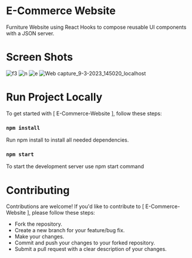 # E-Commerce Website
Furniture Website using React Hooks to compose reusable UI components with a JSON server. 
# Screen Shots
![f3](https://user-images.githubusercontent.com/111248837/224480649-b14ebcd3-7190-477b-ada1-0d797ded9a5f.PNG)
![n](https://user-images.githubusercontent.com/111248837/224480795-9b678cb1-d124-480b-975f-5757432559e9.PNG)
![e](https://user-images.githubusercontent.com/111248837/224480974-001af6f3-9c15-40c6-8a88-cfa9bea7816d.PNG)
![Web capture_9-3-2023_145020_localhost](https://user-images.githubusercontent.com/111248837/224481138-5485ac92-61b6-4b2d-b56b-c083672f63cd.jpeg)

# Run Project Locally 
To get started with [ E-Commerce-Website ], follow these steps:

### `npm install`

Run npm install to install all needed dependencies.

### `npm start`

To start the development server use npm start command

# Contributing
Contributions are welcome! If you'd like to contribute to [ E-Commerce-Website ], please follow these steps:

- Fork the repository.
- Create a new branch for your feature/bug fix.
- Make your changes.
- Commit and push your changes to your forked repository.
- Submit a pull request with a clear description of your changes.

